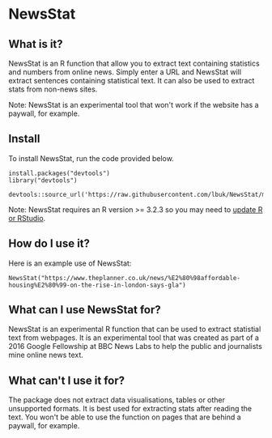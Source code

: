 # NewsStat

## What is it?
NewsStat is an R function that allow you to extract text containing statistics and numbers from online news. Simply enter a URL and NewsStat will extract sentences containing statistical text. It can also be used to extract stats from non-news sites. 

Note: NewsStat is an experimental tool that won't work if the website has a paywall, for example.

## Install
To install NewsStat, run the code provided below. 

```
install.packages("devtools")
library("devtools")
```

```
devtools::source_url('https://raw.githubusercontent.com/lbuk/NewsStat/master/NewsStat_function.R')
```
Note: NewsStat requires an R version >= 3.2.3 so you may need to [update R or RStudio](http://bioinfo.umassmed.edu/bootstrappers/bootstrappers-courses/courses/rCourse/Additional_Resources/Updating_R.html).

## How do I use it?
Here is an example use of NewsStat:
```
NewsStat("https://www.theplanner.co.uk/news/%E2%80%98affordable-housing%E2%80%99-on-the-rise-in-london-says-gla")
```

## What can I use NewsStat for?
NewsStat is an experimental R function that can be used to extract statistial text from webpages. It is an experimental tool that was created as part of a 2016 Google Fellowship at BBC News Labs to help the public and journalists mine online news text.

## What can't I use it for?
The package does not extract data visualisations, tables or other unsupported formats. It is best used for extracting stats after reading the text. You won't be able to use the function on pages that are behind a paywall, for example.
